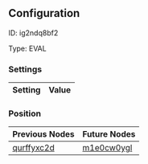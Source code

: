 # <nil>
## Configuration
ID:  ig2ndq8bf2

Type: EVAL 


### Settings
| Setting | Value  |
| :------------------------ | ---------------------------------------- |
 




### Position
| Previous Nodes | Future Nodes |
| :------------- | ------------ |
| [qurffyxc2d](./qurffyxc2d.md) | [m1e0cw0ygl](./m1e0cw0ygl.md) |